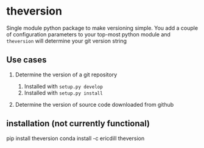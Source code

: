 # theversion
Single module python package to make versioning simple.  You add a couple of
configuration parameters to your top-most python module and `theversion` will
determine your git version string


## Use cases

1. Determine the version of a git repository

    1. Installed with `setup.py develop`
    1. Installed with `setup.py install`
    
1. Determine the version of source code downloaded from github


## installation (not currently functional)
pip install theversion
conda install -c ericdill theversion
